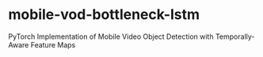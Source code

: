 # mobile-vod-bottleneck-lstm
PyTorch Implementation of Mobile Video Object Detection with Temporally-Aware Feature Maps
